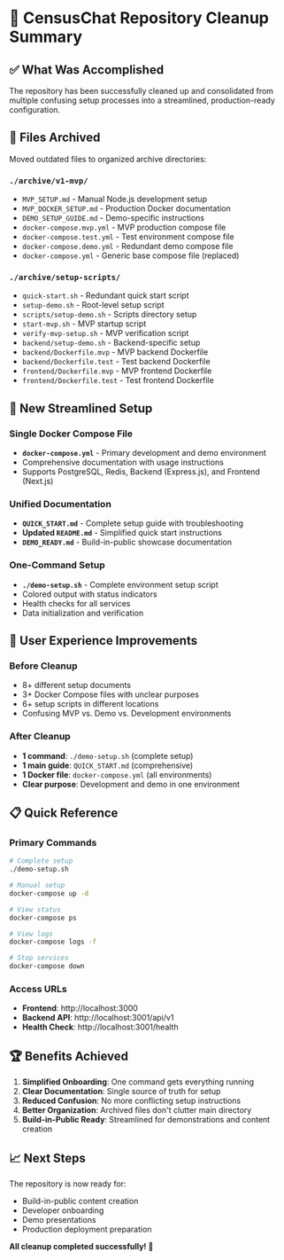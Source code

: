 # 🧹 CensusChat Repository Cleanup Summary

## ✅ **What Was Accomplished**

The repository has been successfully cleaned up and consolidated from multiple confusing setup processes into a streamlined, production-ready configuration.

## 📁 **Files Archived**

Moved outdated files to organized archive directories:

### `./archive/v1-mvp/`
- `MVP_SETUP.md` - Manual Node.js development setup
- `MVP_DOCKER_SETUP.md` - Production Docker documentation
- `DEMO_SETUP_GUIDE.md` - Demo-specific instructions
- `docker-compose.mvp.yml` - MVP production compose file
- `docker-compose.test.yml` - Test environment compose file
- `docker-compose.demo.yml` - Redundant demo compose file
- `docker-compose.yml` - Generic base compose file (replaced)

### `./archive/setup-scripts/`
- `quick-start.sh` - Redundant quick start script
- `setup-demo.sh` - Root-level setup script
- `scripts/setup-demo.sh` - Scripts directory setup
- `start-mvp.sh` - MVP startup script
- `verify-mvp-setup.sh` - MVP verification script
- `backend/setup-demo.sh` - Backend-specific setup
- `backend/Dockerfile.mvp` - MVP backend Dockerfile
- `backend/Dockerfile.test` - Test backend Dockerfile
- `frontend/Dockerfile.mvp` - MVP frontend Dockerfile
- `frontend/Dockerfile.test` - Test frontend Dockerfile

## 🚀 **New Streamlined Setup**

### Single Docker Compose File
- **`docker-compose.yml`** - Primary development and demo environment
- Comprehensive documentation with usage instructions
- Supports PostgreSQL, Redis, Backend (Express.js), and Frontend (Next.js)

### Unified Documentation
- **`QUICK_START.md`** - Complete setup guide with troubleshooting
- **Updated `README.md`** - Simplified quick start instructions
- **`DEMO_READY.md`** - Build-in-public showcase documentation

### One-Command Setup
- **`./demo-setup.sh`** - Complete environment setup script
- Colored output with status indicators
- Health checks for all services
- Data initialization and verification

## 🎯 **User Experience Improvements**

### Before Cleanup
- 8+ different setup documents
- 3+ Docker Compose files with unclear purposes
- 6+ setup scripts in different locations
- Confusing MVP vs. Demo vs. Development environments

### After Cleanup
- **1 command**: `./demo-setup.sh` (complete setup)
- **1 main guide**: `QUICK_START.md` (comprehensive)
- **1 Docker file**: `docker-compose.yml` (all environments)
- **Clear purpose**: Development and demo in one environment

## 📋 **Quick Reference**

### Primary Commands
```bash
# Complete setup
./demo-setup.sh

# Manual setup
docker-compose up -d

# View status
docker-compose ps

# View logs
docker-compose logs -f

# Stop services
docker-compose down
```

### Access URLs
- **Frontend**: http://localhost:3000
- **Backend API**: http://localhost:3001/api/v1
- **Health Check**: http://localhost:3001/health

## 🏆 **Benefits Achieved**

1. **Simplified Onboarding**: One command gets everything running
2. **Clear Documentation**: Single source of truth for setup
3. **Reduced Confusion**: No more conflicting setup instructions
4. **Better Organization**: Archived files don't clutter main directory
5. **Build-in-Public Ready**: Streamlined for demonstrations and content creation

## 📈 **Next Steps**

The repository is now ready for:
- Build-in-public content creation
- Developer onboarding
- Demo presentations
- Production deployment preparation

**All cleanup completed successfully! 🎉**